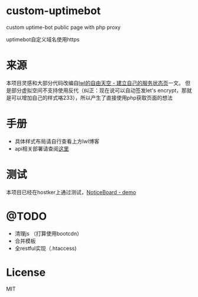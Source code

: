 # custom-uptimebot
custom uptime-bot public page with php proxy

uptimebot自定义域名使用https

# 来源
本项目灵感和大部分代码改编自[lwl的自由天空 - 建立自己的服务状态页](https://blog.lwl12.com/read/create-own-services-status-page.html)一文。
但是部分虚拟空间不支持使用反代（纠正：现在说可以自动签发let's encrypt，那就是可以增加自己的样式咯233），所以产生了直接使用php获取页面的想法

# 手册
- 具体样式布局请自行查看上方lwl博客
- api相关部署请查阅[这里](https://never.pet/2017/03/23/uptimebot%E8%87%AA%E5%AE%9A%E4%B9%89%E9%A1%B5%E9%9D%A2/)

# 测试
本项目已经在hostker上通过测试，[NoticeBoard - demo](https://status.hfi.me)

# @TODO
- 清理js （打算使用bootcdn）
- 合并模板
- 全restful实现（.htaccess)

# License
MIT
